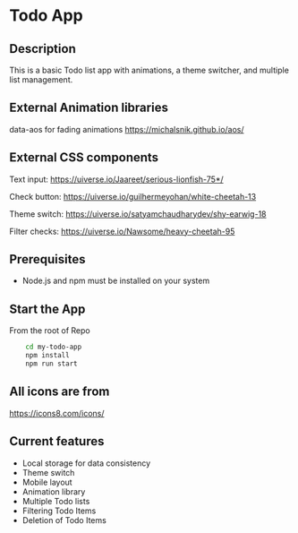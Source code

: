 # Todo App

## Description
This is a basic Todo list app with animations, a theme switcher, and multiple list management.

## External Animation libraries
data-aos for fading animations
https://michalsnik.github.io/aos/


## External CSS components

Text input:
https://uiverse.io/Jaareet/serious-lionfish-75*/

Check button:
https://uiverse.io/guilhermeyohan/white-cheetah-13 

Theme switch:
https://uiverse.io/satyamchaudharydev/shy-earwig-18

Filter checks:
https://uiverse.io/Nawsome/heavy-cheetah-95


## Prerequisites
- Node.js and npm must be installed on your system


## Start the App

From the root of Repo 
```bash
    cd my-todo-app
    npm install
    npm run start    
```

## All icons are from 
https://icons8.com/icons/


## Current features
- Local storage for data consistency
- Theme switch
- Mobile layout
- Animation library
- Multiple Todo lists
- Filtering Todo Items
- Deletion of Todo Items

